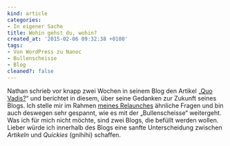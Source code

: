 ```yaml
---
kind: article
categories:
- In eigener Sache
title: Wohin gehst du, wohin?
created_at: '2015-02-06 09:32:38 +0100'
tags:
- Von WordPress zu Nanoc
- Bullenscheisse
- Blog
cleaned?: false
---
```


Nathan schrieb vor knapp zwei Wochen in seinem Blog den Artikel „[Quo
Vadis?](http://blog.bullenscheisse.de/quo-vadis/)“ und berichtet in
diesem, über seine Gedanken zur Zukunft seines Blogs. Ich stelle mir im
Rahmen [meines
Relaunches](http://plasisent.org/2015/die-software-hinter-plasisent/)
ähnliche Fragen und bin auch deswegen sehr gespannt, wie es mit der
„Bullenscheisse“ weitergeht. Was ich für mich nicht möchte, sind zwei
Blogs, die befüllt werden wollen. Lieber würde ich innerhalb des Blogs
eine sanfte Unterscheidung zwischen *Artikeln* und *Quickies* (gnihihi)
schaffen.

